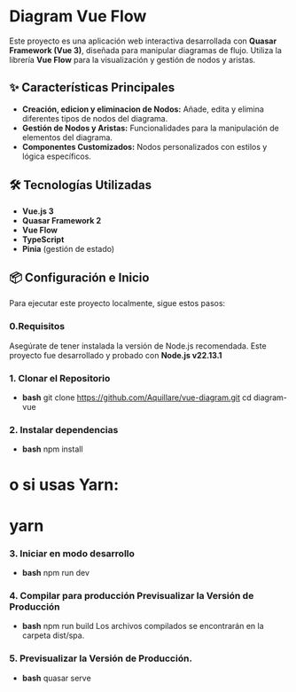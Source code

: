 # Diagram Vue Flow

Este proyecto es una aplicación web interactiva desarrollada con **Quasar Framework (Vue 3)**, diseñada para manipular diagramas de flujo. Utiliza la librería **Vue Flow** para la visualización y gestión de nodos y aristas.

## ✨ Características Principales

- **Creación, edicion y eliminacion de Nodos:** Añade, edita y elimina diferentes tipos de nodos del diagrama.
- **Gestión de Nodos y Aristas:** Funcionalidades para la manipulación de elementos del diagrama.
- **Componentes Customizados:** Nodos personalizados con estilos y lógica específicos.

## 🛠️ Tecnologías Utilizadas

- **Vue.js 3**
- **Quasar Framework 2**
- **Vue Flow**
- **TypeScript**
- **Pinia** (gestión de estado)

## 📦 Configuración e Inicio

Para ejecutar este proyecto localmente, sigue estos pasos:

### 0.Requisitos

Asegúrate de tener instalada la versión de Node.js recomendada. Este proyecto fue desarrollado y probado con **Node.js v22.13.1**

### 1. Clonar el Repositorio

- **bash**
  git clone https://github.com/Aquillare/vue-diagram.git
  cd diagram-vue

### 2. Instalar dependencias

- **bash**
  npm install

# o si usas Yarn:

# yarn

### 3. Iniciar en modo desarrollo

- **bash**
  npm run dev

### 4. Compilar para producción Previsualizar la Versión de Producción

- **bash**
  npm run build
  Los archivos compilados se encontrarán en la carpeta dist/spa.

### 5. Previsualizar la Versión de Producción.

- **bash**
  quasar serve
